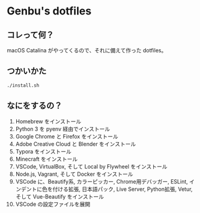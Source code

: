 # Genbu's dotfiles

## コレって何？

macOS Catalina がやってくるので、それに備えて作った dotfiles。

## つかいかた

```sh
./install.sh
```

## なにをするの？

1. Homebrew をインストール
2. Python 3 を pyenv 経由でインストール
3. Google Chrome と Firefox をインストール
4. Adobe Creative Cloud と Blender をインストール
5. Typora をインストール
6. Minecraft をインストール
7. VSCode, VirtualBox, そして Local by Flywheel をインストール
8. Node.js, Vagrant, そして Docker をインストール
9. VSCode に、Beautify系, カラーピッカー, Chrome用デバッガー, ESLint, インデントに色を付ける拡張, 日本語パック, Live Server, Python拡張, Vetur, そして Vue-Beautify をインストール
10. VSCode の設定ファイルを展開
